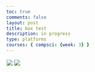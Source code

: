 ```yaml
---
toc: true
comments: false
layout: post
title: box test
description: in progress
type: platforms
courses: { compsci: {week: 3} }
---
```


<style>
    .canvas-container {
        display: flex;
    }
    canvas {
        margin: 0;
        border: 1px solid white;
    }
</style>

<body>
    <div class="canvas-container">
        <canvas id="playerCanvas"></canvas>
    </div>
</body>

<style>
    .canvas-container {
        display: flex;
        background-image: url('images/BacBackground With Road 6.1.jpg');
        background-size: repeat; 
        background-attachment: fixed;
        background-repeat: repeat;
    }
    canvas {
        margin: 0;
        border: 1px solid white;
    }
</style>

<body>
    <div class="canvas-container">
        <canvas id="playerCanvas">
            <img id="box" src="{{site.baseurl}}/images/box.png">
            <img id="platform" src="{{site.baseurl}}/images/platform.png"> 
        </canvas>
    </div>
</body>

<script>
    function handleBoxPlatformCollision(box, platform) {
        const boxRight = box.x + box.width * box.scale;
        const boxBottom = box.y + box.height * box.scale;

        const platformRight = platform.x + platform.width * platform.scale;
        const platformBottom = platform.y + platform.height * platform.scale;

        if (
            boxRight >= platform.x &&
            box.x <= platformRight &&
            boxBottom >= platform.y &&
            box.y <= platformBottom
        ) {
            // Collision detected, handle accordingly
            box.onPlatform = true;
            box.applyGravity = false;
        } else {
            // No collision, enable gravity
            box.onPlatform = false;
            box.applyGravity = true;
        }
    }

    window.addEventListener('load', function () {
        const canvas = document.getElementById('playerCanvas');
        const ctx = canvas.getContext('2d');
        const BOX_SPRITE_WIDTH = 71.75;
        const BOX_SPRITE_HEIGHT = 82.5;
        const BOX_SCALE_FACTOR = 2;
        const DESIRED_FRAME_RATE = 15;
        const FRAME_INTERVAL = 1000 / DESIRED_FRAME_RATE;
        const PLATFORM_SPRITE_WIDTH = 362.25; 
        const PLATFORM_SPRITE_HEIGHT = 377;
        const PLATFORM_SCALE_FACTOR = 0.25;  
        const PLATFORM_FRAME_LIMIT = 4;  
        canvas.width = BOX_SPRITE_WIDTH * BOX_SCALE_FACTOR*6;
        canvas.height = BOX_SPRITE_HEIGHT * BOX_SCALE_FACTOR*3;

        class Box {
            constructor() {
                this.image = document.getElementById("box");
                this.spriteWidth = BOX_SPRITE_WIDTH;
                this.spriteHeight = BOX_SPRITE_HEIGHT;
                this.width = this.spriteWidth;
                this.height = this.spriteHeight;
                this.x = 0;
                this.y = 300;
                this.scale = BOX_SCALE_FACTOR;
                this.minFrame = 0;
                this.frameY = 0;
                this.frameX = 0;
                this.maxFrame = 7;
                this.speed = 10; 
                this.gravity = 5; 
                this.onPlatform = false; 
                this.applyGravity = true;
            }
            setFrameLimit(limit) {
                this.maxFrame = limit;
            }
            setPosition(x, y) {
                this.x = x;
                this.y = y;
            }
            draw(context) {
                context.drawImage(
                    this.image,
                    this.frameX * this.spriteWidth,
                    this.frameY * this.spriteHeight,
                    this.spriteWidth,
                    this.spriteHeight,
                    this.x,
                    this.y,
                    this.width * this.scale,
                    this.height * this.scale
                );
            }
            update() {
                if (this.frameX < this.maxFrame) {
                    this.frameX++;
                } else {
                    this.frameX = 0;
                }

                if (this.onPlatform || this.y >= canvas.height - this.height * this.scale) {
                    this.applyGravity = false; // Disable gravity on platform or at bottom
                } else {
                    this.applyGravity = true; // Enable gravity when not on platfordm and not at bottom
                }

                if (this.applyGravity) { 
                    this.y += this.gravity; 
                }
            }
            checkCollision(platform) {
                const isColliding = (
                    this.x < platform.x + platform.width * platform.scale &&
                    this.x + this.width * this.scale > platform.x &&
                    this.y < platform.y + platform.height * platform.scale &&
                    this.y + this.height * this.scale > platform.y
                );

                this.onPlatform = isColliding; 
                if (isColliding) {
                    this.onPlatform = true;
                    this.toggleGravity(); 
                } else {
                    this.onPlatform = false;
                }

                return isColliding;
            }
            toggleGravity() {
                this.applyGravity = !this.applyGravity;
            }
        }

        class Platform {
            constructor() {
                this.image = document.getElementById("platform");
                this.spriteWidth = PLATFORM_SPRITE_WIDTH;
                this.spriteHeight = PLATFORM_SPRITE_HEIGHT;
                this.width = this.spriteWidth;
                this.height = this.spriteHeight;
                this.x = 200;
                this.y = 400;
                this.scale = PLATFORM_SCALE_FACTOR;
                this.minFrame = 0;
                this.maxFrame = PLATFORM_FRAME_LIMIT;
                this.frameX = 0;
                this.frameY = 0;
            }

            draw(context) {
                context.drawImage(
                    this.image,
                    this.frameX * this.spriteWidth,
                    this.frameY * this.spriteHeight,
                    this.spriteWidth,
                    this.spriteHeight,
                    this.x,
                    this.y,
                    this.width * this.scale,
                    this.height * this.scale
                );
            }

            update() {
                if (this.frameX < this.maxFrame) {
                    this.frameX++;
                } else {
                    this.frameX = 0;
                }
            }
        }

        const box = new Box();
        const platform = new Platform();

        const keyState = {
            ArrowLeft: false,
            ArrowRight: false,
            ArrowUp: false,
        };

        document.addEventListener('keydown', function (event) {
            switch (event.key) {
                case 'w':
                    keyState.ArrowUp = true;
                    break;
                case 'a':
                    keyState.ArrowLeft = true;
                    break;
                case 'd':
                    keyState.ArrowRight = true;
                    break;
            }
        });

        document.addEventListener('keyup', function (event) {
            switch (event.key) {
                case 'w':
                    keyState.ArrowUp = false;
                    break;
                case 'a':
                    keyState.ArrowLeft = false;
                    break;
                case 'd':
                    keyState.ArrowRight = false;
                    break;
            }
        });

        function updateAnimations() {
            let selectedAnimation = 'A';
            box.frameY = 0;
            if (keyState.ArrowLeft) {
                box.x -= box.speed;
            }
            if (keyState.ArrowRight) {
                box.x += box.speed;
            }
            if (keyState.ArrowUp) {
                selectedAnimation = 'B';
                box.frameY = 1;
            } 
        }

        let lastTimestamp = 0;
        function animate(timestamp) {
            const deltaTime = timestamp - lastTimestamp;
            if (deltaTime >= FRAME_INTERVAL) {
                ctx.clearRect(box.x, box.y, box.width * box.scale, box.height * box.scale);

                if (box.checkCollision(platform)) {
                    box.y = platform.y - box.height * box.scale;
                    platform.y = box.y + box.height * box.scale;
                } else {
                    box.onPlatform = false; 
                }

                box.draw(ctx);
                box.update();
                updateAnimations();
                lastTimestamp = timestamp;
            }

            requestAnimationFrame(animate);
        }

        animate();
        let animationHasRun = false;
        let platformAnimationFinished = false;

        function animatePlatform() {
            if (!platformAnimationFinished) {
                ctx.clearRect(platform.x, platform.y, platform.width, platform.height);
                platform.draw(ctx);
                platform.update();

                if (platform.frameX === platform.maxFrame) {
                    platformAnimationFinished = true;
                }

                if (!platformAnimationFinished) {
                    setTimeout(function () {
                        requestAnimationFrame(animatePlatform);
                    }, 100); 
                }
            }
        }

        document.addEventListener('keydown', function (event) {
            switch (event.key) {
                case ' ':
                    if (!animationHasRun) {
                        animationHasRun = true;
                        platformAnimationFinished = false;
                        animatePlatform();
                    }
            }
        });

        platform.draw(ctx);
    });
</script>